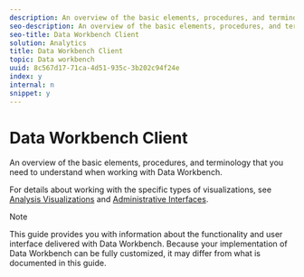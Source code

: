 ```yaml
---
description: An overview of the basic elements, procedures, and terminology that you need to understand when working with Data Workbench.
seo-description: An overview of the basic elements, procedures, and terminology that you need to understand when working with Data Workbench.
seo-title: Data Workbench Client
solution: Analytics
title: Data Workbench Client
topic: Data workbench
uuid: 8c567d17-71ca-4d51-935c-3b202c94f24e
index: y
internal: n
snippet: y
---
```


# Data Workbench Client

An overview of the basic elements, procedures, and terminology that you need to understand when working with Data Workbench.

For details about working with the specific types of visualizations, see [Analysis Visualizations](../c-analysis-vis/c-analysis-vis.md#concept_CB5B9716D3404B2B888A55B3EFEC1FA5) and [Administrative Interfaces](../c-admin-intrf/c-admin-intrf.md#concept_855C1A91E1A948969FAB592ADCA15F74).

>[!NOTE]
>
>This guide provides you with information about the functionality and user interface delivered with Data Workbench. Because your implementation of Data Workbench can be fully customized, it may differ from what is documented in this guide.

